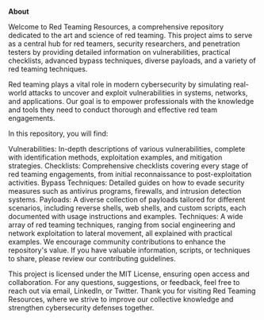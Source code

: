 **About**

Welcome to Red Teaming Resources, a comprehensive repository dedicated to the art and science of red teaming. This project aims to serve as a central hub for red teamers, security researchers, and penetration testers by providing detailed information on vulnerabilities, practical checklists, advanced bypass techniques, diverse payloads, and a variety of red teaming techniques.

Red teaming plays a vital role in modern cybersecurity by simulating real-world attacks to uncover and exploit vulnerabilities in systems, networks, and applications. Our goal is to empower professionals with the knowledge and tools they need to conduct thorough and effective red team engagements.

In this repository, you will find:

Vulnerabilities: In-depth descriptions of various vulnerabilities, complete with identification methods, exploitation examples, and mitigation strategies.
Checklists: Comprehensive checklists covering every stage of red teaming engagements, from initial reconnaissance to post-exploitation activities.
Bypass Techniques: Detailed guides on how to evade security measures such as antivirus programs, firewalls, and intrusion detection systems.
Payloads: A diverse collection of payloads tailored for different scenarios, including reverse shells, web shells, and custom scripts, each documented with usage instructions and examples.
Techniques: A wide array of red teaming techniques, ranging from social engineering and network exploitation to lateral movement, all explained with practical examples.
We encourage community contributions to enhance the repository's value. If you have valuable information, scripts, or techniques to share, please review our contributing guidelines.

This project is licensed under the MIT License, ensuring open access and collaboration. For any questions, suggestions, or feedback, feel free to reach out via email, LinkedIn, or Twitter. Thank you for visiting Red Teaming Resources, where we strive to improve our collective knowledge and strengthen cybersecurity defenses together.

